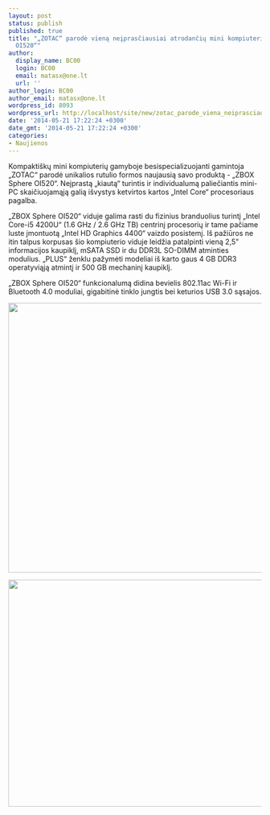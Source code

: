 ```yaml
---
layout: post
status: publish
published: true
title: "„ZOTAC“ parodė vieną neįprasčiausiai atrodančių mini kompiuterių - „ZBOX Sphere
  OI520“"
author:
  display_name: BC00
  login: BC00
  email: matasx@one.lt
  url: ''
author_login: BC00
author_email: matasx@one.lt
wordpress_id: 8093
wordpress_url: http://localhost/site/new/zotac_parode_viena_neiprasciausiai_atrodanciu_mini_kompiuteriu__zbox_sphere_oi520/
date: '2014-05-21 17:22:24 +0300'
date_gmt: '2014-05-21 17:22:24 +0300'
categories:
- Naujienos
---
```

<p>
	Kompakti&scaron;kų mini kompiuterių gamyboje besispecializuojanti gamintoja &bdquo;ZOTAC&ldquo; parodė unikalios rutulio formos naujausią savo produktą - &bdquo;ZBOX Sphere OI520&ldquo;. Neįprastą &bdquo;kiautą&ldquo; turintis ir individualumą paliečiantis mini-PC skaičiuojamąją galią i&scaron;vystys ketvirtos kartos &bdquo;Intel Core&ldquo; procesoriaus pagalba.</p>
<p>
	&bdquo;ZBOX Sphere OI520&ldquo; viduje galima rasti du fizinius branduolius turintį &bdquo;Intel Core-i5 4200U&ldquo; (1.6 GHz / 2.6 GHz TB) centrinį procesorių ir tame pačiame luste įmontuotą &bdquo;Intel HD Graphics 4400&ldquo; vaizdo posistemį. I&scaron; pažiūros ne itin talpus korpusas &scaron;io kompiuterio viduje leidžia patalpinti vieną 2,5&quot; informacijos kaupiklį, mSATA SSD ir du DDR3L SO-DIMM atminties modulius. &bdquo;PLUS&ldquo; ženklu pažymėti modeliai i&scaron; karto gaus 4 GB DDR3 operatyviąją atmintį ir 500 GB mechaninį kaupiklį.</p>
<p>
	&bdquo;ZBOX Sphere OI520&ldquo; funkcionalumą didina bevielis 802.11ac Wi-Fi ir Bluetooth 4.0 moduliai, gigabitinė tinklo jungtis bei keturios USB 3.0 sąsajos.</p>
<p>
	<img alt="" src="http://technews.lt/userfiles/ZOTAC_ZBOX_OI520_01.jpg" style="width: 520px; height: 536px;" /></p>
<p>
	<img alt="" src="http://technews.lt/userfiles/ZOTAC_ZBOX_OI520_02.jpg" style="width: 520px; height: 451px;" /></p>
